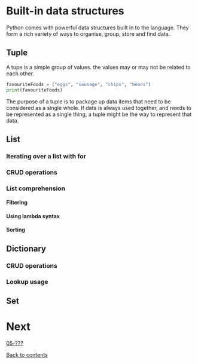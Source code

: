 # Built-in data structures

Python comes with powerful data structures built in to the language. They form a rich variety of ways to organise, group, store and find data.

## Tuple

A tupe is a simple group of values. the values may or may not be related to each other.

```python
favouriteFoods = ("eggs", "sausage", "chips", "beans")
print(favouriteFoods)
```

The purpose of a tuple is to package up data items that need to be considered as a single whole. If data is always used together, and needs to be represented as a single thing, a tuple might be the way to represent that data.

## List

### Iterating over a list with for

### CRUD operations

### List comprehension

#### Filtering

#### Using lambda syntax

#### Sorting

## Dictionary

### CRUD operations

### Lookup usage

## Set

# Next

[05-???]()

[Back to contents](/contents.md)
